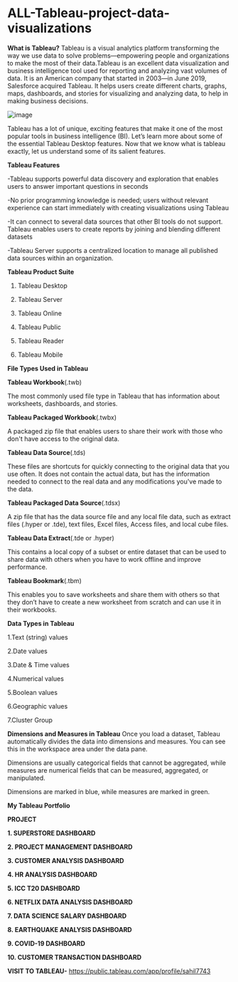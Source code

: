 # ALL-Tableau-project-data-visualizations

**What is Tableau?**
Tableau is a visual analytics platform transforming the way we use data to solve problems—empowering people and organizations to make the most of their data.Tableau is an excellent data visualization and business intelligence tool used for reporting and analyzing vast volumes of data. It is an American company that started in 2003—in June 2019, Salesforce acquired Tableau. It helps users create different charts, graphs, maps, dashboards, and stories for visualizing and analyzing data, to help in making business decisions.

![image](https://github.com/sahil07codac/ALL-Tableau-project-data-visualizations/assets/141804728/5ae95b29-aa25-4fcf-94c9-d14d351e36c9)


Tableau has a lot of unique, exciting features that make it one of the most popular tools in business intelligence (BI). Let’s learn more about some of the essential Tableau Desktop features. Now that we know what is tableau exactly, let us understand some of its salient features.

**Tableau Features**

-Tableau supports powerful data discovery and exploration that enables users to answer important questions in seconds

-No prior programming knowledge is needed; users without relevant experience can start immediately with creating visualizations using Tableau

-It can connect to several data sources that other BI tools do not support. Tableau enables users to create reports by joining and blending different datasets

-Tableau Server supports a centralized location to manage all published data sources within an organization.


**Tableau Product Suite**

1. Tableau Desktop  

2. Tableau Server

3. Tableau Online
   
5. Tableau Public

6. Tableau Reader

7. Tableau Mobile


**File Types Used in Tableau**

**Tableau Workbook**(.twb)

The most commonly used file type in Tableau that has information about worksheets, dashboards, and stories. 

**Tableau Packaged Workbook**(.twbx)

A packaged zip file that enables users to share their work with those who don't have access to the original data.

**Tableau Data Source**(.tds)

These files are shortcuts for quickly connecting to the original data that you use often. It does not contain the actual data, but has the information needed to connect to the real data and any modifications you've made to the data.

**Tableau Packaged Data Source**(.tdsx)

A zip file that has the data source file and any local file data, such as extract files (.hyper or .tde), text files, Excel files, Access files, and local cube files.

**Tableau Data Extract**(.tde or .hyper)

This contains a local copy of a subset or entire dataset that can be used to share data with others when you have to work offline and improve performance.

**Tableau Bookmark**(.tbm)

This enables you to save worksheets and share them with others so that they don’t have to create a new worksheet from scratch and can use it in their workbooks.



**Data Types in Tableau**

1.Text (string) values

2.Date values

3.Date & Time values

4.Numerical values

5.Boolean values

6.Geographic values

7.Cluster Group



**Dimensions and Measures in Tableau**
Once you load a dataset, Tableau automatically divides the data into dimensions and measures. You can see this in the workspace area under the data pane.

Dimensions are usually categorical fields that cannot be aggregated, while measures are numerical fields that can be measured, aggregated, or manipulated.

Dimensions are marked in blue, while measures are marked in green.

**My Tableau Portfolio**

**PROJECT**

**1. SUPERSTORE DASHBOARD**

**2. PROJECT MANAGEMENT DASHBOARD**

**3. CUSTOMER ANALYSIS DASHBOARD**

**4. HR ANALYSIS DASHBOARD**

**5. ICC T20 DASHBOARD**

**6. NETFLIX DATA ANALYSIS DASHBOARD**

**7. DATA SCIENCE SALARY DASHBOARD**

**8. EARTHQUAKE ANALYSIS DASHBOARD**

**9. COVID-19 DASHBOARD**

**10. CUSTOMER TRANSACTION DASHBOARD**

**VISIT TO TABLEAU-**
https://public.tableau.com/app/profile/sahil7743
